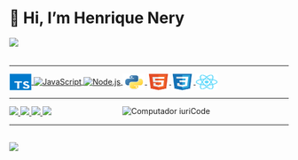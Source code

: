 # 👋 Hi, I’m Henrique Nery
<div>
   <a href="https://github.com/henriquenery01">
   <img height="160em" src="https://github-readme-stats.vercel.app/api?username=henriquenery1&show_icons=true&theme=dark&include_all_commits=true&count_private=true"/>
</div>
<div style="display: inline_block"><br>
   <hr>
  <img align="center" alt="Rafa-Ts" height="30" width="40" src="https://raw.githubusercontent.com/devicons/devicon/master/icons/typescript/typescript-plain.svg">
  <img align="center" alt="JavaScript" height="30" width="40" src="https://cdn.jsdelivr.net/gh/devicons/devicon/icons/javascript/javascript-original.svg">
  <img align="center" alt="Node.js" height="30" width="40" src="https://cdn.jsdelivr.net/gh/devicons/devicon/icons/nodejs/nodejs-original.svg">
  <img align="center" alt="Rafa-Python" height="30" width="40" src="https://raw.githubusercontent.com/devicons/devicon/master/icons/python/python-original.svg">
  <img align="center" alt="Rafa-HTML" height="30" width="40" src="https://raw.githubusercontent.com/devicons/devicon/master/icons/html5/html5-original.svg">
  <img align="center" alt="Rafa-CSS" height="30" width="40" src="https://raw.githubusercontent.com/devicons/devicon/master/icons/css3/css3-original.svg">
  <img align="center" alt="Rafa-React" height="30" width="40" src="https://raw.githubusercontent.com/devicons/devicon/master/icons/react/react-original.svg">
   <br><hr>
  <img src="https://skillicons.dev/icons?i=linux" /> 
  <img src="https://skillicons.dev/icons?i=docker" />
  <img src="https://skillicons.dev/icons?i=git" />
  <img src="https://skillicons.dev/icons?i=kubernetes" />  
  <img
    src="https://raw.githubusercontent.com/MicaelliMedeiros/micaellimedeiros/master/image/computer-illustration.png"
    min-width="200px"
    max-width="200px"
    width="300px"
    align="right"
    alt="Computador iuriCode"
  />
</div>
<hr>
<br>

<div> 
  <a href="https://www.linkedin.com/in/henrique-nery-600b49171/" target="_blank"><img src="https://img.shields.io/badge/-LinkedIn-%230077B5?style=for-the-badge&logo=linkedin&logoColor=white" target="_blank"></a> 
</div>
